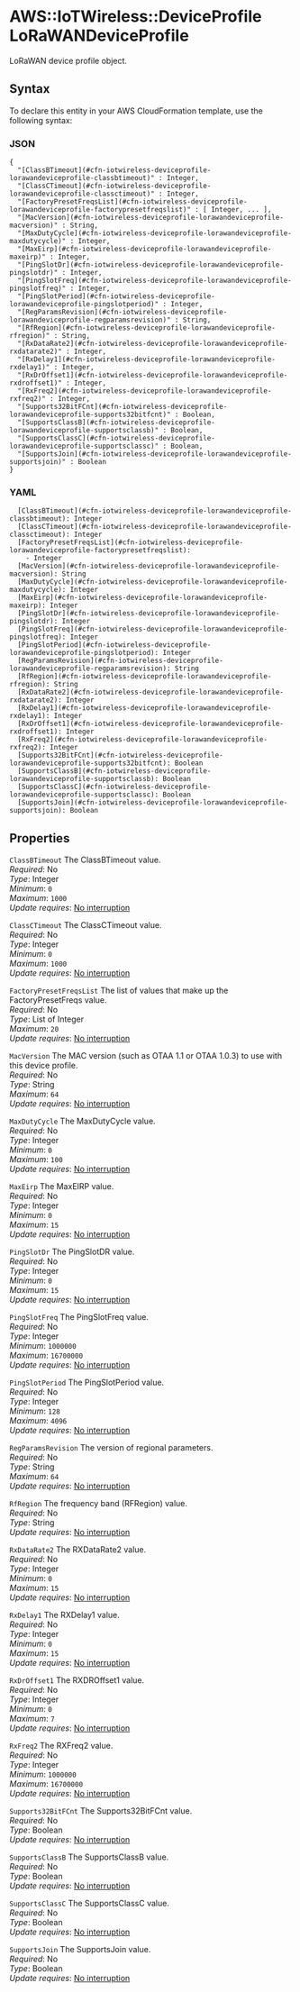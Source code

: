 # AWS::IoTWireless::DeviceProfile LoRaWANDeviceProfile<a name="aws-properties-iotwireless-deviceprofile-lorawandeviceprofile"></a>

LoRaWAN device profile object\.

## Syntax<a name="aws-properties-iotwireless-deviceprofile-lorawandeviceprofile-syntax"></a>

To declare this entity in your AWS CloudFormation template, use the following syntax:

### JSON<a name="aws-properties-iotwireless-deviceprofile-lorawandeviceprofile-syntax.json"></a>

```
{
  "[ClassBTimeout](#cfn-iotwireless-deviceprofile-lorawandeviceprofile-classbtimeout)" : Integer,
  "[ClassCTimeout](#cfn-iotwireless-deviceprofile-lorawandeviceprofile-classctimeout)" : Integer,
  "[FactoryPresetFreqsList](#cfn-iotwireless-deviceprofile-lorawandeviceprofile-factorypresetfreqslist)" : [ Integer, ... ],
  "[MacVersion](#cfn-iotwireless-deviceprofile-lorawandeviceprofile-macversion)" : String,
  "[MaxDutyCycle](#cfn-iotwireless-deviceprofile-lorawandeviceprofile-maxdutycycle)" : Integer,
  "[MaxEirp](#cfn-iotwireless-deviceprofile-lorawandeviceprofile-maxeirp)" : Integer,
  "[PingSlotDr](#cfn-iotwireless-deviceprofile-lorawandeviceprofile-pingslotdr)" : Integer,
  "[PingSlotFreq](#cfn-iotwireless-deviceprofile-lorawandeviceprofile-pingslotfreq)" : Integer,
  "[PingSlotPeriod](#cfn-iotwireless-deviceprofile-lorawandeviceprofile-pingslotperiod)" : Integer,
  "[RegParamsRevision](#cfn-iotwireless-deviceprofile-lorawandeviceprofile-regparamsrevision)" : String,
  "[RfRegion](#cfn-iotwireless-deviceprofile-lorawandeviceprofile-rfregion)" : String,
  "[RxDataRate2](#cfn-iotwireless-deviceprofile-lorawandeviceprofile-rxdatarate2)" : Integer,
  "[RxDelay1](#cfn-iotwireless-deviceprofile-lorawandeviceprofile-rxdelay1)" : Integer,
  "[RxDrOffset1](#cfn-iotwireless-deviceprofile-lorawandeviceprofile-rxdroffset1)" : Integer,
  "[RxFreq2](#cfn-iotwireless-deviceprofile-lorawandeviceprofile-rxfreq2)" : Integer,
  "[Supports32BitFCnt](#cfn-iotwireless-deviceprofile-lorawandeviceprofile-supports32bitfcnt)" : Boolean,
  "[SupportsClassB](#cfn-iotwireless-deviceprofile-lorawandeviceprofile-supportsclassb)" : Boolean,
  "[SupportsClassC](#cfn-iotwireless-deviceprofile-lorawandeviceprofile-supportsclassc)" : Boolean,
  "[SupportsJoin](#cfn-iotwireless-deviceprofile-lorawandeviceprofile-supportsjoin)" : Boolean
}
```

### YAML<a name="aws-properties-iotwireless-deviceprofile-lorawandeviceprofile-syntax.yaml"></a>

```
  [ClassBTimeout](#cfn-iotwireless-deviceprofile-lorawandeviceprofile-classbtimeout): Integer
  [ClassCTimeout](#cfn-iotwireless-deviceprofile-lorawandeviceprofile-classctimeout): Integer
  [FactoryPresetFreqsList](#cfn-iotwireless-deviceprofile-lorawandeviceprofile-factorypresetfreqslist):
    - Integer
  [MacVersion](#cfn-iotwireless-deviceprofile-lorawandeviceprofile-macversion): String
  [MaxDutyCycle](#cfn-iotwireless-deviceprofile-lorawandeviceprofile-maxdutycycle): Integer
  [MaxEirp](#cfn-iotwireless-deviceprofile-lorawandeviceprofile-maxeirp): Integer
  [PingSlotDr](#cfn-iotwireless-deviceprofile-lorawandeviceprofile-pingslotdr): Integer
  [PingSlotFreq](#cfn-iotwireless-deviceprofile-lorawandeviceprofile-pingslotfreq): Integer
  [PingSlotPeriod](#cfn-iotwireless-deviceprofile-lorawandeviceprofile-pingslotperiod): Integer
  [RegParamsRevision](#cfn-iotwireless-deviceprofile-lorawandeviceprofile-regparamsrevision): String
  [RfRegion](#cfn-iotwireless-deviceprofile-lorawandeviceprofile-rfregion): String
  [RxDataRate2](#cfn-iotwireless-deviceprofile-lorawandeviceprofile-rxdatarate2): Integer
  [RxDelay1](#cfn-iotwireless-deviceprofile-lorawandeviceprofile-rxdelay1): Integer
  [RxDrOffset1](#cfn-iotwireless-deviceprofile-lorawandeviceprofile-rxdroffset1): Integer
  [RxFreq2](#cfn-iotwireless-deviceprofile-lorawandeviceprofile-rxfreq2): Integer
  [Supports32BitFCnt](#cfn-iotwireless-deviceprofile-lorawandeviceprofile-supports32bitfcnt): Boolean
  [SupportsClassB](#cfn-iotwireless-deviceprofile-lorawandeviceprofile-supportsclassb): Boolean
  [SupportsClassC](#cfn-iotwireless-deviceprofile-lorawandeviceprofile-supportsclassc): Boolean
  [SupportsJoin](#cfn-iotwireless-deviceprofile-lorawandeviceprofile-supportsjoin): Boolean
```

## Properties<a name="aws-properties-iotwireless-deviceprofile-lorawandeviceprofile-properties"></a>

`ClassBTimeout` <a name="cfn-iotwireless-deviceprofile-lorawandeviceprofile-classbtimeout"></a>
The ClassBTimeout value\.  
_Required_: No  
_Type_: Integer  
_Minimum_: `0`  
_Maximum_: `1000`  
_Update requires_: [No interruption](https://docs.aws.amazon.com/AWSCloudFormation/latest/UserGuide/using-cfn-updating-stacks-update-behaviors.html#update-no-interrupt)

`ClassCTimeout` <a name="cfn-iotwireless-deviceprofile-lorawandeviceprofile-classctimeout"></a>
The ClassCTimeout value\.  
_Required_: No  
_Type_: Integer  
_Minimum_: `0`  
_Maximum_: `1000`  
_Update requires_: [No interruption](https://docs.aws.amazon.com/AWSCloudFormation/latest/UserGuide/using-cfn-updating-stacks-update-behaviors.html#update-no-interrupt)

`FactoryPresetFreqsList` <a name="cfn-iotwireless-deviceprofile-lorawandeviceprofile-factorypresetfreqslist"></a>
The list of values that make up the FactoryPresetFreqs value\.  
_Required_: No  
_Type_: List of Integer  
_Maximum_: `20`  
_Update requires_: [No interruption](https://docs.aws.amazon.com/AWSCloudFormation/latest/UserGuide/using-cfn-updating-stacks-update-behaviors.html#update-no-interrupt)

`MacVersion` <a name="cfn-iotwireless-deviceprofile-lorawandeviceprofile-macversion"></a>
The MAC version \(such as OTAA 1\.1 or OTAA 1\.0\.3\) to use with this device profile\.  
_Required_: No  
_Type_: String  
_Maximum_: `64`  
_Update requires_: [No interruption](https://docs.aws.amazon.com/AWSCloudFormation/latest/UserGuide/using-cfn-updating-stacks-update-behaviors.html#update-no-interrupt)

`MaxDutyCycle` <a name="cfn-iotwireless-deviceprofile-lorawandeviceprofile-maxdutycycle"></a>
The MaxDutyCycle value\.  
_Required_: No  
_Type_: Integer  
_Minimum_: `0`  
_Maximum_: `100`  
_Update requires_: [No interruption](https://docs.aws.amazon.com/AWSCloudFormation/latest/UserGuide/using-cfn-updating-stacks-update-behaviors.html#update-no-interrupt)

`MaxEirp` <a name="cfn-iotwireless-deviceprofile-lorawandeviceprofile-maxeirp"></a>
The MaxEIRP value\.  
_Required_: No  
_Type_: Integer  
_Minimum_: `0`  
_Maximum_: `15`  
_Update requires_: [No interruption](https://docs.aws.amazon.com/AWSCloudFormation/latest/UserGuide/using-cfn-updating-stacks-update-behaviors.html#update-no-interrupt)

`PingSlotDr` <a name="cfn-iotwireless-deviceprofile-lorawandeviceprofile-pingslotdr"></a>
The PingSlotDR value\.  
_Required_: No  
_Type_: Integer  
_Minimum_: `0`  
_Maximum_: `15`  
_Update requires_: [No interruption](https://docs.aws.amazon.com/AWSCloudFormation/latest/UserGuide/using-cfn-updating-stacks-update-behaviors.html#update-no-interrupt)

`PingSlotFreq` <a name="cfn-iotwireless-deviceprofile-lorawandeviceprofile-pingslotfreq"></a>
The PingSlotFreq value\.  
_Required_: No  
_Type_: Integer  
_Minimum_: `1000000`  
_Maximum_: `16700000`  
_Update requires_: [No interruption](https://docs.aws.amazon.com/AWSCloudFormation/latest/UserGuide/using-cfn-updating-stacks-update-behaviors.html#update-no-interrupt)

`PingSlotPeriod` <a name="cfn-iotwireless-deviceprofile-lorawandeviceprofile-pingslotperiod"></a>
The PingSlotPeriod value\.  
_Required_: No  
_Type_: Integer  
_Minimum_: `128`  
_Maximum_: `4096`  
_Update requires_: [No interruption](https://docs.aws.amazon.com/AWSCloudFormation/latest/UserGuide/using-cfn-updating-stacks-update-behaviors.html#update-no-interrupt)

`RegParamsRevision` <a name="cfn-iotwireless-deviceprofile-lorawandeviceprofile-regparamsrevision"></a>
The version of regional parameters\.  
_Required_: No  
_Type_: String  
_Maximum_: `64`  
_Update requires_: [No interruption](https://docs.aws.amazon.com/AWSCloudFormation/latest/UserGuide/using-cfn-updating-stacks-update-behaviors.html#update-no-interrupt)

`RfRegion` <a name="cfn-iotwireless-deviceprofile-lorawandeviceprofile-rfregion"></a>
The frequency band \(RFRegion\) value\.  
_Required_: No  
_Type_: String  
_Update requires_: [No interruption](https://docs.aws.amazon.com/AWSCloudFormation/latest/UserGuide/using-cfn-updating-stacks-update-behaviors.html#update-no-interrupt)

`RxDataRate2` <a name="cfn-iotwireless-deviceprofile-lorawandeviceprofile-rxdatarate2"></a>
The RXDataRate2 value\.  
_Required_: No  
_Type_: Integer  
_Minimum_: `0`  
_Maximum_: `15`  
_Update requires_: [No interruption](https://docs.aws.amazon.com/AWSCloudFormation/latest/UserGuide/using-cfn-updating-stacks-update-behaviors.html#update-no-interrupt)

`RxDelay1` <a name="cfn-iotwireless-deviceprofile-lorawandeviceprofile-rxdelay1"></a>
The RXDelay1 value\.  
_Required_: No  
_Type_: Integer  
_Minimum_: `0`  
_Maximum_: `15`  
_Update requires_: [No interruption](https://docs.aws.amazon.com/AWSCloudFormation/latest/UserGuide/using-cfn-updating-stacks-update-behaviors.html#update-no-interrupt)

`RxDrOffset1` <a name="cfn-iotwireless-deviceprofile-lorawandeviceprofile-rxdroffset1"></a>
The RXDROffset1 value\.  
_Required_: No  
_Type_: Integer  
_Minimum_: `0`  
_Maximum_: `7`  
_Update requires_: [No interruption](https://docs.aws.amazon.com/AWSCloudFormation/latest/UserGuide/using-cfn-updating-stacks-update-behaviors.html#update-no-interrupt)

`RxFreq2` <a name="cfn-iotwireless-deviceprofile-lorawandeviceprofile-rxfreq2"></a>
The RXFreq2 value\.  
_Required_: No  
_Type_: Integer  
_Minimum_: `1000000`  
_Maximum_: `16700000`  
_Update requires_: [No interruption](https://docs.aws.amazon.com/AWSCloudFormation/latest/UserGuide/using-cfn-updating-stacks-update-behaviors.html#update-no-interrupt)

`Supports32BitFCnt` <a name="cfn-iotwireless-deviceprofile-lorawandeviceprofile-supports32bitfcnt"></a>
The Supports32BitFCnt value\.  
_Required_: No  
_Type_: Boolean  
_Update requires_: [No interruption](https://docs.aws.amazon.com/AWSCloudFormation/latest/UserGuide/using-cfn-updating-stacks-update-behaviors.html#update-no-interrupt)

`SupportsClassB` <a name="cfn-iotwireless-deviceprofile-lorawandeviceprofile-supportsclassb"></a>
The SupportsClassB value\.  
_Required_: No  
_Type_: Boolean  
_Update requires_: [No interruption](https://docs.aws.amazon.com/AWSCloudFormation/latest/UserGuide/using-cfn-updating-stacks-update-behaviors.html#update-no-interrupt)

`SupportsClassC` <a name="cfn-iotwireless-deviceprofile-lorawandeviceprofile-supportsclassc"></a>
The SupportsClassC value\.  
_Required_: No  
_Type_: Boolean  
_Update requires_: [No interruption](https://docs.aws.amazon.com/AWSCloudFormation/latest/UserGuide/using-cfn-updating-stacks-update-behaviors.html#update-no-interrupt)

`SupportsJoin` <a name="cfn-iotwireless-deviceprofile-lorawandeviceprofile-supportsjoin"></a>
The SupportsJoin value\.  
_Required_: No  
_Type_: Boolean  
_Update requires_: [No interruption](https://docs.aws.amazon.com/AWSCloudFormation/latest/UserGuide/using-cfn-updating-stacks-update-behaviors.html#update-no-interrupt)
